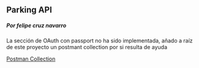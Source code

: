 ## Parking API


##### Por felipe cruz navarro

La sección de OAuth con passport no ha sido implementada,
añado a raíz de este proyecto un postmant collection por si resulta de ayuda

[Postman Collection](https://github.com/Bokkoa/parking-api)
